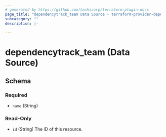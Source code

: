 ```yaml
---
# generated by https://github.com/hashicorp/terraform-plugin-docs
page_title: "dependencytrack_team Data Source - terraform-provider-dependency-track"
subcategory: ""
description: |-
  
---
```


# dependencytrack_team (Data Source)





<!-- schema generated by tfplugindocs -->
## Schema

### Required

- `name` (String)

### Read-Only

- `id` (String) The ID of this resource.
